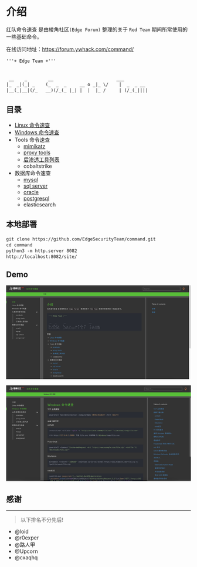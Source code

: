 # 介绍

红队命令速查 是由棱角社区`(Edge Forum)` 整理的关于 `Red Team` 期间所常使用的一些基础命令。

在线访问地址：https://forum.ywhack.com/command/

```
'''+ Edge Team +'''


 __    _        __                        ___         
|_  _|(_| _    (_  _  _     __ o _|_ \/    |  _  _ __ 
|__(_|__|(/_   __)(/_(_ |_| |  |  |_ /     | (/_(_||||
```

## 目录

- [Linux 命令速查](Linux%20命令速查.md)
- [Windows 命令速查](Windows%20命令速查.md)
- Tools 命令速查
    - [mimikatz](工具使用命令速查/mimikatz.md)
    - [proxy tools](工具使用命令速查/proxy.md)
    - [后渗透工具列表](工具使用命令速查/后渗透工具列表.md)
    - cobaltstrike
- 数据库命令速查
    - [mysql](数据库命令速查/mysql.md)
    - [sql server](数据库命令速查/myssql.md)
    - [oracle](数据库命令速查/Oracle.md)
    - [postgresql](数据库命令速查/postgresql.md)
    - elasticsearch

## 本地部署

```
git clone https://github.com/EdgeSecurityTeam/command.git
cd command
python3 -m http.server 8082
http://localhost:8082/site/
```

## Demo

![file](images/index.jpg)

![file](images/windows.jpg)

## 感谢
---------
> 以下排名不分先后!

- @loid  
- @r0exper  
- @路人甲
- @Upcorn
- @cxaqhq

